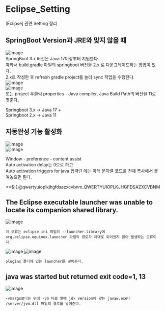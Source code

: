 # Eclipse_Setting
[Eclipse] 관련 Setting 정리

## SpringBoot Version과 JRE와 맞지 않을 때
![image](https://github.com/mr-won/Eclipse_Setting/assets/58906858/3a1e4635-6db3-4a5d-b6cb-22188f2c6dce)     
SpringBoot 3.x 버전은 Java 17이상부터 지원한다.    
따라서 build.gradle 파일의 springboot 버전을 2.x 로 다운그레이드하는 방법이 있다.    
2.x로 작성한 후 refresh gradle project를 눌러 sync 작업을 수행한다.    
![image](https://github.com/mr-won/Eclipse_Setting/assets/58906858/49b6e9d4-b95d-434f-9711-4ad171d275c2)     
![image](https://github.com/mr-won/Eclipse_Setting/assets/58906858/4e9a7b66-fbd5-4494-bfbc-8439b19c8f99)     
또는 project 우클릭 properties - Java compiler, Java Build Path의 버전을 11로 맞춘다.
    
Springboot 3.x -> Java 17 +    
Springboot 2.x -> Java 11           

## 자동완성 기능 활성화
![image](https://github.com/mr-won/Eclipse_Setting/assets/58906858/22403cac-aba3-4234-af30-4c4acb6db3eb)    
![image](https://github.com/mr-won/Eclipse_Setting/assets/58906858/80b938af-2a03-493d-9f17-726cd00ea82f)    

Window - preference - content assist     
Auto activation delay는 0으로 하고    
Auto activation triggers for java 입력란 에는 아래 문자열 코드를 전체 복사해서 붙여놓으면 된다.    
     
<=$:{.@qwertyuioplkjhgfdsazxcvbnm_QWERTYUIOPLKJHGFDSAZXCVBNM

## The Eclipse executable launcher was unable to locate its companion shared library.
![image](https://github.com/chihyeonwon/Eclipse_Setting/assets/58906858/1285be52-1701-4369-8df4-9f90d8cf707a)
```
이 오류는 eclipse.ini 파일의 --launcher.library에 org.eclipse.equinox.launcher 파일의 경로가 제대로 되어있지 않아 발생하는 오류이다.
```
![image](https://github.com/chihyeonwon/Eclipse_Setting/assets/58906858/c0015a64-8dc0-4664-8552-9d1e29d5512e)
![image](https://github.com/chihyeonwon/Eclipse_Setting/assets/58906858/5b9adc1e-4445-475b-b8a8-7f2c1a102a21)
```
plugins 폴더에 있는 launcher를 넣어준다.
```

## java was started but returned exit code=1, 13
![image](https://github.com/chihyeonwon/Eclipse_Setting/assets/58906858/8c526873-19f3-48a2-939e-6ad01bdeeb5e)
```
-vmargs보다는 위에 -vm 바로 밑에 jdk version에 맞는 javaw.exe나 /server/jvm.dll 파일의 경로를 넣어준다.
```
